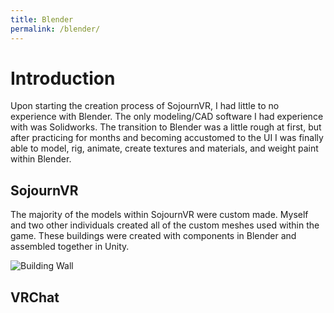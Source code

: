 ```yaml
---
title: Blender
permalink: /blender/
---
```


# Introduction
Upon starting the creation process of SojournVR, I had little to no experience with Blender. The only modeling/CAD software I had experience with was Solidworks. The transition to Blender
was a little rough at first, but after practicing for months and becoming accustomed to the UI I was finally able to model, rig, animate, create textures and materials, and weight paint within Blender.

## SojournVR

The majority of the models within SojournVR were custom made. Myself and two other individuals created all of the custom meshes used within the game. These buildings were created with components  in Blender and assembled together in Unity.

![Building Wall](https://pierrce.github.io/images/houseexample.PNG)

## VRChat

